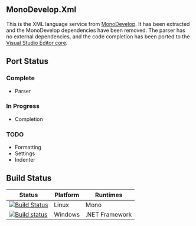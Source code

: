 ## MonoDevelop.Xml

This is the XML language service from [MonoDevelop](https://github.com/mono/monodevelop). It has been
extracted and the MonoDevelop dependencies have been removed. The parser has no external dependencies, and
the code completion has been ported to the [ Visual Studio Editor core](https://github.com/microsoft/vs-editor-api).

## Port Status

### Complete

* Parser

### In Progress

* Completion

### TODO

* Formatting
* Settings
* Indenter

## Build Status

Status | Platform | Runtimes
--- | --- | ---
[![Build Status](https://travis-ci.org/mhutch/MonoDevelop.Xml.svg?branch=master)](https://travis-ci.org/mhutch/MonoDevelop.Xml) | Linux | Mono
[![Build status](https://ci.appveyor.com/api/projects/status/wcr0yvau0y5vs81j?svg=true)](https://ci.appveyor.com/project/mhutch/monodevelop-xml) | Windows | .NET Framework
